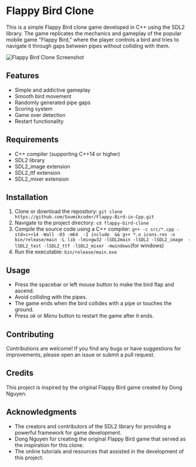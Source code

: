 
# Flappy Bird Clone

This is a simple Flappy Bird clone game developed in C++ using the SDL2 library. The game replicates the mechanics and gameplay of the popular mobile game "Flappy Bird," where the player controls a bird and tries to navigate it through gaps between pipes without colliding with them.

![Flappy Bird Clone Screenshot](screenshot.png)

## Features

- Simple and addictive gameplay
- Smooth bird movement
- Randomly generated pipe gaps
- Scoring system
- Game over detection
- Restart functionality

## Requirements

- C++ compiler (supporting C++14 or higher)
- SDL2 library
- SDL2_image extension
- SDL2_ttf extension
- SDL2_mixer extension


## Installation

1. Clone or download the repository: `git clone https://github.com/Soumikcoder/Flappy-Bird-in-Cpp.git`
2. Navigate to the project directory: `cd flappy-bird-clone`
3. Compile the source code using a C++ compiler: `g++ -c src/*.cpp -std=c++14 -Wall -O3 -m64  -I include  && g++ *.o icons.res -o bin/release/main -L lib -lmingw32 -lSDL2main -lSDL2 -lSDL2_image  -lSDL2_test -lSDL2_ttf -lSDL2_mixer -mwindows`(for windows)
4. Run the executable: `bin/release/main.exe`

## Usage

- Press the spacebar or left mouse button to make the bird flap and ascend.
- Avoid colliding with the pipes.
- The game ends when the bird collides with a pipe or touches the ground.
- Press *ok* or *Menu* button to restart the game after it ends.

## Contributing

Contributions are welcome! If you find any bugs or have suggestions for improvements, please open an issue or submit a pull request. 

## Credits

This project is inspired by the original Flappy Bird game created by Dong Nguyen.


## Acknowledgments

- The creators and contributors of the SDL2 library for providing a powerful framework for game development.
- Dong Nguyen for creating the original Flappy Bird game that served as the inspiration for this clone.
- The online tutorials and resources that assisted in the development of this project.




